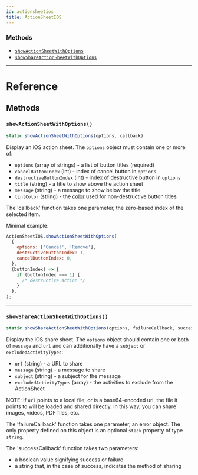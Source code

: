 ```yaml
---
id: actionsheetios
title: ActionSheetIOS
---
```


### Methods

- [`showActionSheetWithOptions`](actionsheetios.md#showactionsheetwithoptions)
- [`showShareActionSheetWithOptions`](actionsheetios.md#showshareactionsheetwithoptions)

---

# Reference

## Methods

### `showActionSheetWithOptions()`

```javascript
static showActionSheetWithOptions(options, callback)
```

Display an iOS action sheet. The `options` object must contain one or more of:

- `options` (array of strings) - a list of button titles (required)
- `cancelButtonIndex` (int) - index of cancel button in `options`
- `destructiveButtonIndex` (int) - index of destructive button in `options`
- `title` (string) - a title to show above the action sheet
- `message` (string) - a message to show below the title
- `tintColor` (string) - the [color](colors.md) used for non-destructive button titles

The 'callback' function takes one parameter, the zero-based index of the selected item.

Minimal example:

```javascript
ActionSheetIOS.showActionSheetWithOptions(
  {
    options: ['Cancel', 'Remove'],
    destructiveButtonIndex: 1,
    cancelButtonIndex: 0,
  },
  (buttonIndex) => {
    if (buttonIndex === 1) {
      /* destructive action */
    }
  },
);
```

---

### `showShareActionSheetWithOptions()`

```javascript
static showShareActionSheetWithOptions(options, failureCallback, successCallback)
```

Display the iOS share sheet. The `options` object should contain one or both of `message` and `url` and can additionally have a `subject` or `excludedActivityTypes`:

- `url` (string) - a URL to share
- `message` (string) - a message to share
- `subject` (string) - a subject for the message
- `excludedActivityTypes` (array) - the activities to exclude from the ActionSheet

NOTE: if `url` points to a local file, or is a base64-encoded uri, the file it points to will be loaded and shared directly. In this way, you can share images, videos, PDF files, etc.

The 'failureCallback' function takes one parameter, an error object. The only property defined on this object is an optional `stack` property of type `string`.

The 'successCallback' function takes two parameters:

- a boolean value signifying success or failure
- a string that, in the case of success, indicates the method of sharing
